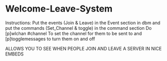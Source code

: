 # Welcome-Leave-System
Instructions: Put the events (Join & Leave) in the Event section in dbm and put the commands (Set_Channel & toggle) in the command section Do [p]wlchan #channel To set the channel for them to be sent to and [p]togglemessages to turn them on and off

ALLOWS YOU TO SEE WHEN PEOPLE JOIN AND LEAVE A SERVER IN NICE EMBEDS

